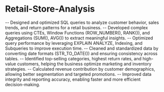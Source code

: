 # Retail-Store-Analysis
-- Designed and optimized SQL queries to analyze customer behavior, sales trends, and return patterns for a retail business.
-- Developed complex queries using CTEs, Window Functions (ROW_NUMBER(), RANK()), and Aggregations (SUM(), AVG()) to extract meaningful insights.
-- Optimized query performance by leveraging EXPLAIN ANALYZE, Indexing, and Subqueries to improve execution time.
-- Cleaned and standardized data by converting date formats (STR_TO_DATE()) and ensuring consistency across tables.
-- Identified top-selling categories, highest return rates, and high-value customers, helping the business optimize marketing and inventory strategies.
-- Calculated revenue contribution by customer demographics, allowing better segmentation and targeted promotions.
-- Improved data integrity and reporting accuracy, enabling faster and more efficient decision-making.
